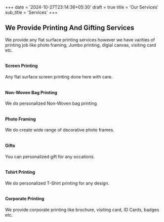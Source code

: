 +++
date = '2024-10-27T23:14:36+05:30'
draft = true
title = 'Our Services'
sub_title = 'Services'
+++
<section class="section service-2">
	<div class="container">
        <div class="row justify-content-center">
			<div class="col-lg-7 text-center">
				<div class="section-title">
					<h2>We Provide Printing And Gifting Services</h2>
					<div class="divider mx-auto my-4"></div>
					<p>We provide any flat surface printing services however we have varities of printing job like photo framing, Jumbo printing, digial canvas, visiting card etc.</p>
				</div>
			</div>
		</div>
		<div class="row">
			<div class="col-lg-4 col-md-6 col-sm-6">
				<div class="service-block mb-5">
					<img src="/images/service/screen-printing-service.jpg" alt="" class="img-fluid">
					<div class="content">
						<h4 class="mt-4 mb-2 title-color">Screen Printing</h4>
						<p class="mb-4">Any flat surface screen printing done here with care.</p>
					</div>
				</div>
			</div>
			<div class="col-lg-4 col-md-6 col-sm-6">
				<div class="service-block mb-5">
					<img src="/images/service/bag-printing-service.jpg" alt="" class="img-fluid">
					<div class="content">
						<h4 class="mt-4 mb-2  title-color">Non-Woven Bag Printing</h4>
						<p class="mb-4">We do personalized Non-Woven bag printing</p>
					</div>
				</div>
			</div>
			<div class="col-lg-4 col-md-6 col-sm-6">
				<div class="service-block mb-5">
					<img src="/images/service/photo-framing-service.jpg" alt="" class="img-fluid">
					<div class="content">
						<h4 class="mt-4 mb-2 title-color">Photo Framing</h4>
						<p class="mb-4">We do create wide range of decorative photo frames.</p>
					</div>
				</div>
			</div>
			<div class="col-lg-4 col-md-6 col-sm-6">
				<div class="service-block mb-5 mb-lg-0">
					<img src="/images/service/gifting-service.jpg" alt="" class="img-fluid">
					<div class="content">
						<h4 class="mt-4 mb-2 title-color">Gifts</h4>
						<p class="mb-4">You can personalized gift for any occations.</p>
					</div>
				</div>
			</div>
			<div class="col-lg-4 col-md-6 col-sm-6">
				<div class="service-block mb-5 mb-lg-0">
					<img src="/images/service/tshirt-printing.jpg" alt="" class="img-fluid">
					<div class="content">
						<h4 class="mt-4 mb-2 title-color">Tshirt Printing</h4>
						<p class="mb-4">We do personalized T-Shirt printing for any design.</p>
					</div>
				</div>
			</div>
			<div class="col-lg-4 col-md-6 col-sm-6">
				<div class="service-block mb-5 mb-lg-0">
					<img src="/images/service/corporate-printing-services.jpg" alt="" class="img-fluid">
					<div class="content">
						<h4 class="mt-4 mb-2 title-color">Corporate Printing</h4>
						<p class="mb-4">We provide corporate printing like brochure, visiting card, ID Cards, badges etc.</p>
					</div>
				</div>
			</div>
		</div>
	</div>
</section>
